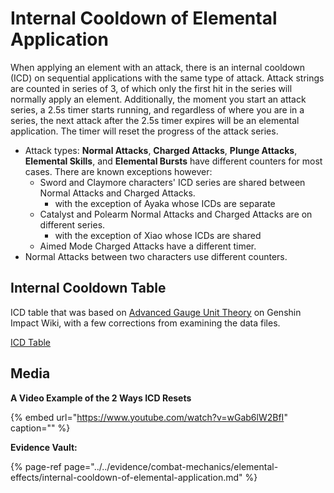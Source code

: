 # Internal Cooldown of Elemental Application

When applying an element with an attack, there is an internal cooldown \(ICD\) on sequential applications with the same type of attack. Attack strings are counted in series of 3, of which only the first hit in the series will normally apply an element. Additionally, the moment you start an attack series, a 2.5s timer starts running, and regardless of where you are in a series, the next attack after the 2.5s timer expires will be an elemental application. The timer will reset the progress of the attack series.

* Attack types: **Normal Attacks**, **Charged Attacks**, **Plunge Attacks**, **Elemental Skills**, and **Elemental Bursts** have different counters for most cases. There are known exceptions however: 
  * Sword and Claymore characters' ICD series are shared between Normal Attacks and Charged Attacks.
    * with the exception of Ayaka whose ICDs are separate
  * Catalyst and Polearm Normal Attacks and Charged Attacks are on different series.
    * with the exception of Xiao whose ICDs are shared
  * Aimed Mode Charged Attacks have a different timer.
* Normal Attacks between two characters use different counters.

## Internal Cooldown Table

ICD table that was based on [Advanced Gauge Unit Theory](https://genshin-impact.fandom.com/wiki/Gauge_Unit_Theory/Advanced_Theory) on Genshin Impact Wiki, with a few corrections from examining the data files.

[ICD Table](https://docs.google.com/spreadsheets/d/1dE8mTmRVlR1izKynvSD4Jk5igvWFMlVMENzUsel-n-0/)

## Media

**A Video Example of the 2 Ways ICD Resets**

{% embed url="https://www.youtube.com/watch?v=wGab6lW2BfI" caption="" %}

**Evidence Vault:**

{% page-ref page="../../evidence/combat-mechanics/elemental-effects/internal-cooldown-of-elemental-application.md" %}

